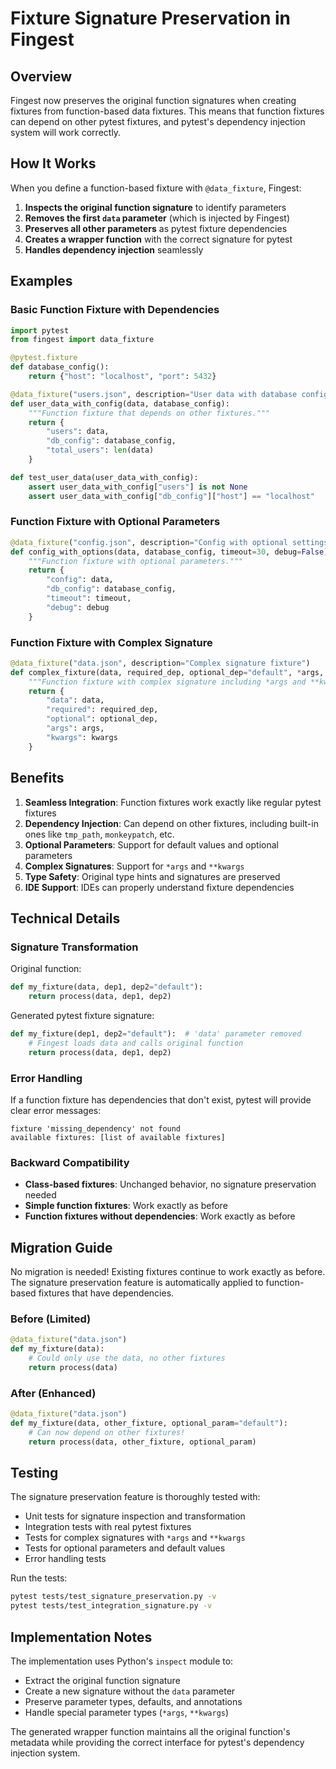 # Fixture Signature Preservation in Fingest

## Overview

Fingest now preserves the original function signatures when creating fixtures from function-based data fixtures. This means that function fixtures can depend on other pytest fixtures, and pytest's dependency injection system will work correctly.

## How It Works

When you define a function-based fixture with `@data_fixture`, Fingest:

1. **Inspects the original function signature** to identify parameters
2. **Removes the first `data` parameter** (which is injected by Fingest)
3. **Preserves all other parameters** as pytest fixture dependencies
4. **Creates a wrapper function** with the correct signature for pytest
5. **Handles dependency injection** seamlessly

## Examples

### Basic Function Fixture with Dependencies

```python
import pytest
from fingest import data_fixture

@pytest.fixture
def database_config():
    return {"host": "localhost", "port": 5432}

@data_fixture("users.json", description="User data with database config")
def user_data_with_config(data, database_config):
    """Function fixture that depends on other fixtures."""
    return {
        "users": data,
        "db_config": database_config,
        "total_users": len(data)
    }

def test_user_data(user_data_with_config):
    assert user_data_with_config["users"] is not None
    assert user_data_with_config["db_config"]["host"] == "localhost"
```

### Function Fixture with Optional Parameters

```python
@data_fixture("config.json", description="Config with optional settings")
def config_with_options(data, database_config, timeout=30, debug=False):
    """Function fixture with optional parameters."""
    return {
        "config": data,
        "db_config": database_config,
        "timeout": timeout,
        "debug": debug
    }
```

### Function Fixture with Complex Signature

```python
@data_fixture("data.json", description="Complex signature fixture")
def complex_fixture(data, required_dep, optional_dep="default", *args, **kwargs):
    """Function fixture with complex signature including *args and **kwargs."""
    return {
        "data": data,
        "required": required_dep,
        "optional": optional_dep,
        "args": args,
        "kwargs": kwargs
    }
```

## Benefits

1. **Seamless Integration**: Function fixtures work exactly like regular pytest fixtures
2. **Dependency Injection**: Can depend on other fixtures, including built-in ones like `tmp_path`, `monkeypatch`, etc.
3. **Optional Parameters**: Support for default values and optional parameters
4. **Complex Signatures**: Support for `*args` and `**kwargs`
5. **Type Safety**: Original type hints and signatures are preserved
6. **IDE Support**: IDEs can properly understand fixture dependencies

## Technical Details

### Signature Transformation

Original function:
```python
def my_fixture(data, dep1, dep2="default"):
    return process(data, dep1, dep2)
```

Generated pytest fixture signature:
```python
def my_fixture(dep1, dep2="default"):  # 'data' parameter removed
    # Fingest loads data and calls original function
    return process(data, dep1, dep2)
```

### Error Handling

If a function fixture has dependencies that don't exist, pytest will provide clear error messages:

```
fixture 'missing_dependency' not found
available fixtures: [list of available fixtures]
```

### Backward Compatibility

- **Class-based fixtures**: Unchanged behavior, no signature preservation needed
- **Simple function fixtures**: Work exactly as before
- **Function fixtures without dependencies**: Work exactly as before

## Migration Guide

No migration is needed! Existing fixtures continue to work exactly as before. The signature preservation feature is automatically applied to function-based fixtures that have dependencies.

### Before (Limited)
```python
@data_fixture("data.json")
def my_fixture(data):
    # Could only use the data, no other fixtures
    return process(data)
```

### After (Enhanced)
```python
@data_fixture("data.json")
def my_fixture(data, other_fixture, optional_param="default"):
    # Can now depend on other fixtures!
    return process(data, other_fixture, optional_param)
```

## Testing

The signature preservation feature is thoroughly tested with:

- Unit tests for signature inspection and transformation
- Integration tests with real pytest fixtures
- Tests for complex signatures with `*args` and `**kwargs`
- Tests for optional parameters and default values
- Error handling tests

Run the tests:
```bash
pytest tests/test_signature_preservation.py -v
pytest tests/test_integration_signature.py -v
```

## Implementation Notes

The implementation uses Python's `inspect` module to:
- Extract the original function signature
- Create a new signature without the `data` parameter
- Preserve parameter types, defaults, and annotations
- Handle special parameter types (`*args`, `**kwargs`)

The generated wrapper function maintains all the original function's metadata while providing the correct interface for pytest's dependency injection system.
